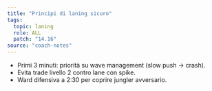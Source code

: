 ```yaml
---
title: "Principi di laning sicuro"
tags:
  topic: laning
  role: ALL
  patch: "14.16"
source: "coach-notes"
---
```


- Primi 3 minuti: priorità su wave management (slow push → crash).
- Evita trade livello 2 contro lane con spike.
- Ward difensiva a 2:30 per coprire jungler avversario.